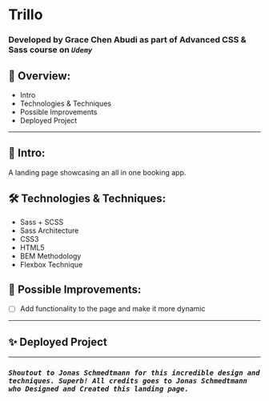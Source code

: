 # Trillo

### Developed by Grace Chen Abudi as part of **Advanced CSS & Sass** course on **_`Udemy`_**

## 📢 Overview:

- Intro
- Technologies & Techniques
- Possible Improvements
- Deployed Project

---

## 🔎 Intro:

A landing page showcasing an all in one booking app.

## 🛠️ Technologies & Techniques:

- Sass + SCSS
- Sass Architecture
- CSS3
- HTML5
- BEM Methodology
- Flexbox Technique

## 🔧 Possible Improvements:

- [ ] Add functionality to the page and make it more dynamic

---

## ✨ Deployed Project

---

### **_`Shoutout to Jonas Schmedtmann for this incredible design and techniques. Superb! All credits goes to Jonas Schmedtmann who Designed and Created this landing page.`_**
